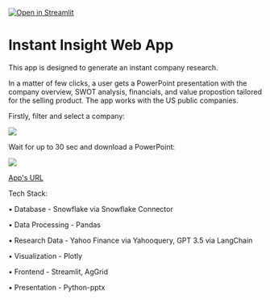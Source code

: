 [![Open in Streamlit](https://static.streamlit.io/badges/streamlit_badge_black_white.svg)](https://arsentievalex-instant-insight-web-app-main-gz753r.streamlit.app/)

# Instant Insight Web App

This app is designed to generate an instant company research.

In a matter of few clicks, a user gets a PowerPoint presentation with the company overview, SWOT analysis, financials, and value propostion tailored for the selling product. The app works with the US public companies.


Firstly, filter and select a company:

<img src="https://i.postimg.cc/44mPtfzz/instant-demo1.gif"/>

Wait for up to 30 sec and download a PowerPoint:

<img src="https://i.postimg.cc/3xSWgTjv/instant-demo2.gif"/>


[App's URL](https://arsentievalex-instant-insight-web-app-main-gz753r.streamlit.app/)

Tech Stack:

• Database - Snowflake via Snowflake Connector

• Data Processing - Pandas

• Research Data - Yahoo Finance via Yahooquery, GPT 3.5 via LangChain

• Visualization - Plotly

• Frontend - Streamlit, AgGrid

• Presentation - Python-pptx

